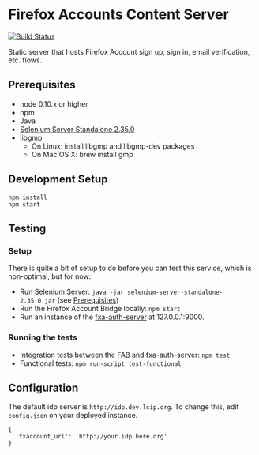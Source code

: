 # Firefox Accounts Content Server

[![Build Status](https://travis-ci.org/mozilla/fxa-content-server.png)](https://travis-ci.org/mozilla/fxa-content-server)

Static server that hosts Firefox Account sign up, sign in, email verification, etc. flows.

## Prerequisites

* node 0.10.x or higher
* npm
* Java
* [Selenium Server Standalone 2.35.0](http://selenium.googlecode.com/files/selenium-server-standalone-2.35.0.jar)
* libgmp
  * On Linux: install libgmp and libgmp-dev packages
  * On Mac OS X: brew install gmp

## Development Setup

```
npm install
npm start
```

## Testing

### Setup
There is quite a bit of setup to do before you can test this service, which is non-optimal, but for now:
  * Run Selenium Server: `java -jar selenium-server-standalone-2.35.0.jar` (see [Prerequisites](#prerequisites))
  * Run the Firefox Account Bridge locally: `npm start`
  * Run an instance of the [fxa-auth-server](https://github.com/mozilla/fxa-auth-server) at 127.0.0.1:9000.

### Running the tests
  * Integration tests between the FAB and fxa-auth-server: `npm test`
  * Functional tests: `npm run-script test-functional`

<!-- The below test is relevant to using the FAB as a Persona bridge, which is put on the back burner for now -->
<!--  * Server test: `npm run-script test-server` (Selenium server not required) -->

<!--
## Persona Bridge Setup

### One Time Setup

    cp server/config/local.json-dist server/config/local.json

### Running the service

Issuer determines the hostname and the environment`PORT` variable the port.

    PORT=3030 npm start

The easiest way to develop, is to run a local browserid instance and `SHIMMED_PRIMARIES`:

You have to save the `/.well-known/browserid` to the file system:

    curl http://localhost:3030/.well-known/browserid > /tmp/fxwellknown

And then start up browserid:

    SHIMMED_PRIMARIES="dev.fxaccounts.mozilla.org|http://127.0.0.1:3030|/tmp/fxwellknown"  npm start

Now you can type foo@dev.fxaccounts.mozilla.org in the test dialog at http://127.0.0.1:10001/. No DNS or `/etc/hosts` hacks are needed.

Password is 'asdf'.

-->

## Configuration

The default idp server is `http://idp.dev.lcip.org`.  To change this, edit
`config.json` on your deployed instance.

    {
      'fxaccount_url': 'http://your.idp.here.org'
    }
